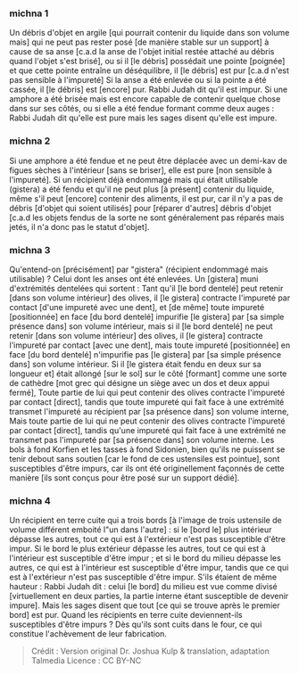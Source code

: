 
### michna 1
Un débris d'objet en argile [qui pourrait contenir du liquide dans son volume mais] qui ne peut pas rester posé [de manière stable sur un support] à cause de sa anse [c.a.d la anse de l'objet initial restée attaché au débris quand l'objet s'est brisé], ou si il [le débris] possédait une pointe [poignée] et que cette pointe entraîne un déséquilibre, il [le débris] est pur [c.a.d n'est pas sensible à l'impureté] Si la anse a été enlevée ou si la pointe a été cassée, il [le débris] est [encore] pur. Rabbi Judah dit qu'il est impur. Si une amphore a été brisée mais est encore capable de contenir quelque chose dans sur ses côtés, ou si elle a été fendue formant comme deux auges : Rabbi Judah dit qu'elle est pure mais les sages disent qu'elle est impure.

### michna 2
Si une amphore a été fendue et ne peut être déplacée avec un demi-kav de figues sèches à l'intérieur [sans se briser], elle est pure [non sensible à l'impureté]. Si un récipient déjà endommagé mais qui était utilisable (gistera) a été fendu et qu'il ne peut plus [à présent] contenir du liquide, même s'il peut [encore] contenir des aliments, il est pur, car il n'y a pas de débris [d'objet qui soient utilisés] pour [réparer d'autres] débris d'objet [c.a.d les objets fendus de la sorte ne sont généralement pas réparés mais jetés, il n'a donc pas le statut d'objet].

### michna 3
Qu'entend-on [précisément] par "gistera" (récipient endommagé mais utilisable) ? Celui dont les anses ont été enlevées. Un [gistera] muni d'extrémités dentelées qui sortent : Tant qu'il [le bord dentelé] peut retenir [dans son volume intérieur] des olives, il [le gistera] contracte l'impureté par contact [d'une impureté avec une dent], et [de même] toute impureté [positionnée] en face  [du bord dentelé] impurifie [le gistera] par [sa simple présence dans] son volume intérieur, mais si il [le bord dentelé] ne peut retenir [dans son volume intérieur] des olives, il [le gistera] contracte l'impureté par contact [avec une dent], mais toute impureté [positionnée] en face  [du bord dentelé] n'impurifie pas [le gistera] par [sa simple présence dans] son volume intérieur. Si il [le gistera était fendu en deux sur sa longueur et] était allongé [sur le sol] sur le côté [formant] comme une sorte de cathèdre [mot grec qui désigne un siège avec un dos et deux appui fermé], Toute partie de lui qui peut contenir des olives contracte l'impureté par contact [direct], tandis que toute impureté qui fait face à une extrémité transmet l'impureté au récipient par [sa présence dans] son volume interne, Mais toute partie de lui qui ne peut contenir des olives contracte l'impureté par contact [direct], tandis qu'une impureté qui fait face à une extrémité ne transmet pas l'impureté par [sa présence dans] son volume interne. Les bols à fond Korfien et les tasses à fond Sidonien, bien qu'ils ne puissent se tenir debout sans soutien [car le fond de ces ustensiles est pointue], sont susceptibles d'être impurs, car ils ont été originellement façonnés de cette manière [ils sont conçus pour être posé sur un support dédié].

### michna 4
Un récipient en terre cuite qui a trois bords [à l'image de trois ustensile de volume différent emboité l"un dans l'autre] : si le [bord le] plus intérieur dépasse les autres, tout ce qui est à l'extérieur n'est pas susceptible d'être impur. Si le bord le plus extérieur dépasse les autres, tout ce qui est à l'intérieur est susceptible d'être impur ; et si le bord du milieu dépasse les autres, ce qui est à l'intérieur est susceptible d'être impur, tandis que ce qui est à l'extérieur n'est pas susceptible d'être impur. S'ils étaient de même hauteur : Rabbi Judah dit : celui [le bord] du milieu est vue comme divisé [virtuellement en deux parties, la partie interne étant susceptible de devenir impure]. Mais les sages disent que tout [ce qui se trouve après le premier bord] est pur. Quand les récipients en terre cuite deviennent-ils susceptibles d'être impurs ? Dès qu'ils sont cuits dans le four, ce qui constitue l'achèvement de leur fabrication.

>Crédit : Version original Dr. Joshua Kulp & translation, adaptation Talmedia
>Licence : CC BY-NC